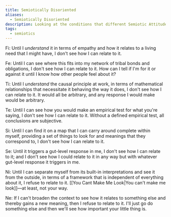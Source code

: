 ```yaml
---
title: Semiotically Disoriented
aliases:
  - Semiotically Disoriented
description: Looking at the conditions that different Semiotic Attitudes need to have met before a person can feel oriented
tags:
  - semiotics
---
```


Fi: Until I _understand_ it in terms of empathy and how it relates to a living need that I might have, I don't see how I can relate to it.

Fe: Until I can see where this fits into my network of tribal bonds and obligations, I don't see how I can relate to it. How can I tell if I'm for it or against it until I know how other people feel about it?

Ti: Until I _understand_ the causal principle at work, in terms of mathematical relationships that necessitate it behaving the way it does, I don't see how I can relate to it. It would all be arbitrary, and any response I would make would be arbitrary.

Te: Until I can see how you would make an empirical test for what you're saying, I don't see how I can relate to it. Without a defined empirical test, all conclusions are subjective.

Si: Until I can find it on a map that I can carry around complete within myself, providing a set of things to look for and meanings that they correspond to, I don't see how I can relate to it.

Se: Until it triggers a gut-level response in me, I don't see how I can relate to it; and I don't see how I could relate to it in any way but with whatever gut-level response it triggers in me.

Ni: Until I can separate myself from its built-in interpretations and see it from the outside, in terms of a framework that is independent of everything about it, I refuse to relate to it. [[You Cant Make Me Look|You can't make me look]]—at least, not your way.

Ne: If I can't broaden the context to see how it relates to something else and thereby gains a new meaning, then I refuse to relate to it. I'll just go do something else and then we'll see how important your little thing is.
